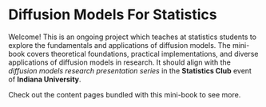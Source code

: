 # Diffusion Models For Statistics

Welcome! This is an ongoing project which teaches at statistics students to explore the fundamentals and applications of diffusion models. The mini-book covers theoretical foundations, practical implementations, and diverse applications of diffusion models in research. It should align with the *diffusion models research presentation series* in the **Statistics Club** event of **Indiana University**. 


Check out the content pages bundled with this mini-book to see more.

```{tableofcontents}
```
